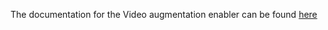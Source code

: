 The documentation for the Video augmentation enabler can be found [here](https://assist-iot-enablers-documentation.readthedocs.io/en/latest/index.html) 